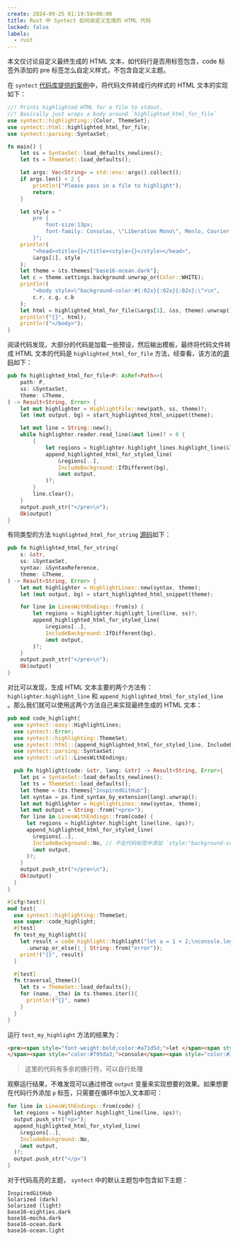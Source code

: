 ```yaml
---
create: 2024-09-25 01:19:58+00:00
title: Rust 中 Syntect 如何自定义生成的 HTML 代码
locked: false
labels:
  - rust
---
```


本文仅讨论自定义最终生成的 HTML 文本，如代码行是否用标签包含，code 标签外添加的 pre 标签怎么自定义样式，不包含自定义主题。

在 `syntect` [代码库提供的案例](https://github.com/trishume/syntect/blob/master/examples/synhtml.rs)中，将代码文件转成行内样式的
HTML 文本的实现如下：

```rust
//! Prints highlighted HTML for a file to stdout.
//! Basically just wraps a body around `highlighted_html_for_file`
use syntect::highlighting::{Color, ThemeSet};
use syntect::html::highlighted_html_for_file;
use syntect::parsing::SyntaxSet;

fn main() {
    let ss = SyntaxSet::load_defaults_newlines();
    let ts = ThemeSet::load_defaults();

    let args: Vec<String> = std::env::args().collect();
    if args.len() < 2 {
        println!("Please pass in a file to highlight");
        return;
    }

    let style = "
        pre {
            font-size:13px;
            font-family: Consolas, \"Liberation Mono\", Menlo, Courier, monospace;
        }";
    println!(
        "<head><title>{}</title><style>{}</style></head>",
        &args[1], style
    );
    let theme = &ts.themes["base16-ocean.dark"];
    let c = theme.settings.background.unwrap_or(Color::WHITE);
    println!(
        "<body style=\"background-color:#{:02x}{:02x}{:02x};\">\n",
        c.r, c.g, c.b
    );
    let html = highlighted_html_for_file(&args[1], &ss, theme).unwrap();
    println!("{}", html);
    println!("</body>");
}
```

阅读代码发现，大部分的代码是加载一些预设，然后输出模板，最终将代码文件转成 HTML 文本的代码是 `highlighted_html_for_file`
方法，经查看，该方法的[源码](https://docs.rs/syntect/latest/src/syntect/html.rs.html#296-318)如下：

```rust
pub fn highlighted_html_for_file<P: AsRef<Path>>(
    path: P,
    ss: &SyntaxSet,
    theme: &Theme,
) -> Result<String, Error> {
    let mut highlighter = HighlightFile::new(path, ss, theme)?;
    let (mut output, bg) = start_highlighted_html_snippet(theme);

    let mut line = String::new();
    while highlighter.reader.read_line(&mut line)? > 0 {
        {
            let regions = highlighter.highlight_lines.highlight_line(&line, ss)?;
            append_highlighted_html_for_styled_line(
                &regions[..],
                IncludeBackground::IfDifferent(bg),
                &mut output,
            )?;
        }
        line.clear();
    }
    output.push_str("</pre>\n");
    Ok(output)
}
```

有同类型的方法 `highlighted_html_for_string` [源码](https://docs.rs/syntect/latest/src/syntect/html.rs.html#269-288)如下：

```rust
pub fn highlighted_html_for_string(
    s: &str,
    ss: &SyntaxSet,
    syntax: &SyntaxReference,
    theme: &Theme,
) -> Result<String, Error> {
    let mut highlighter = HighlightLines::new(syntax, theme);
    let (mut output, bg) = start_highlighted_html_snippet(theme);

    for line in LinesWithEndings::from(s) {
        let regions = highlighter.highlight_line(line, ss)?;
        append_highlighted_html_for_styled_line(
            &regions[..],
            IncludeBackground::IfDifferent(bg),
            &mut output,
        )?;
    }
    output.push_str("</pre>\n");
    Ok(output)
}
```

对比可以发现，生成 HTML 文本主要的两个方法有：`highlighter.highlight_line` 和 `append_highlighted_html_for_styled_line`
。那么我们就可以使用这两个方法自己来实现最终生成的 HTML 文本：

```rust
pub mod code_highlight{
  use syntect::easy::HighlightLines;
  use syntect::Error;
  use syntect::highlighting::ThemeSet;
  use syntect::html::{append_highlighted_html_for_styled_line, IncludeBackground};
  use syntect::parsing::SyntaxSet;
  use syntect::util::LinesWithEndings;

  pub fn highlight(code: &str, lang: &str) -> Result<String, Error>{
    let ps = SyntaxSet::load_defaults_newlines();
    let ts = ThemeSet::load_defaults();
    let theme = &ts.themes["InspiredGitHub"];
    let syntax = ps.find_syntax_by_extension(lang).unwrap();
    let mut highlighter = HighlightLines::new(syntax, theme);
    let mut output = String::from("<pre>");
    for line in LinesWithEndings::from(code) {
      let regions = highlighter.highlight_line(line, &ps)?;
      append_highlighted_html_for_styled_line(
        &regions[..],
        IncludeBackground::No, // 不在代码标签中添加 `style:"background-color: xxxx"`
        &mut output,
      )?;
    }
    output.push_str("</pre>\n");
    Ok(output)
  }
}

#[cfg(test)]
mod test{
  use syntect::highlighting::ThemeSet;
  use super::code_highlight;
  #[test]
  fn test_my_highlight(){
    let result = code_highlight::highlight("let a = 1 + 2;\nconsole.log(a)", "js")
      .unwrap_or_else(|_| String::from("error"));
    print!("{}", result)
  }

  #[test]
  fn traversal_theme(){
    let ts = ThemeSet::load_defaults();
    for (name, _the) in ts.themes.iter(){
      println!("{}", name)
    }
  }
}
```

运行 `test_my_highlight` 方法的结果为：

```html
<pre><span style="font-weight:bold;color:#a71d5d;">let </span><span style="color:#323232;">a </span><span style="font-weight:bold;color:#a71d5d;">= </span><span style="color:#0086b3;">1 </span><span style="font-weight:bold;color:#a71d5d;">+ </span><span style="color:#0086b3;">2</span><span style="color:#323232;">;
</span><span style="color:#795da3;">console</span><span style="color:#323232;">.</span><span style="color:#0086b3;">log</span><span style="color:#323232;">(a)</span></pre>
```

> 这里的代码有多余的换行符，可以自行处理

观察运行结果，不难发现可以通过修改 `output` 变量来实现想要的效果。如果想要在代码行外添加 `p` 标签，只需要在循环中加入文本即可：

```rust
for line in LinesWithEndings::from(code) {
  let regions = highlighter.highlight_line(line, &ps)?;
  output.push_str("<p>");
  append_highlighted_html_for_styled_line(
    &regions[..],
    IncludeBackground::No,
    &mut output,
  )?;
  output.push_str("</p>")
}
```

对于代码高亮的主题，  `syntect` 中的默认主题包中包含如下主题：

```text
InspiredGitHub
Solarized (dark)
Solarized (light)
base16-eighties.dark
base16-mocha.dark
base16-ocean.dark
base16-ocean.light
```